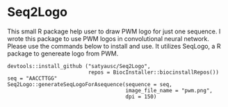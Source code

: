 # Seq2Logo
This small R package help user to draw PWM logo for just one sequence. I wrote this package to use PWM logos in convolutional neural network. Please use the commands below to install and use. It utilizes SeqLogo, a R package to genereate logo from PWM.   

```{r}
devtools::install_github ("satyausc/Seq2Logo",
                          repos = BiocInstaller::biocinstallRepos()) 
seq = "AACCTTGG"
Seq2Logo::generateSeqLogoForAsequence(sequence = seq, 
                                      image_file_name = "pwm.png",
                                      dpi = 150)
```
